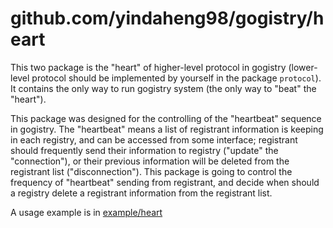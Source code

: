 # github.com/yindaheng98/gogistry/heart

This two package is the "heart" of higher-level protocol in gogistry (lower-level protocol should be implemented by yourself in the package `protocol`). It contains the only way to run gogistry system (the only way to "beat" the "heart").

This package was designed for the controlling of the "heartbeat" sequence in gogistry. The "heartbeat" means a list of registrant information is keeping in each registry, and can be accessed from some interface; registrant should frequently send their information to registry ("update" the "connection"), or their previous information will be deleted from the registrant list ("disconnection"). This package is going to control the frequency of "heartbeat" sending from registrant, and decide when should a registry delete a registrant information from the registrant list.

A usage example is in [example/heart](../example/heart)